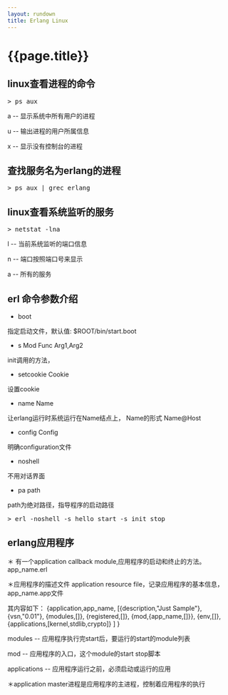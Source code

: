 ```yaml
---
layout: rundown
title: Erlang Linux
---
```


# {{page.title}}

## linux查看进程的命令

<div class="highlight"><pre><span class="gp">&gt;</span> ps aux
</pre></div>

a -- 显示系统中所有用户的进程

u -- 输出进程的用户所属信息

x -- 显示没有控制台的进程


## 查找服务名为erlang的进程

<div class="highlight"><pre><span class="gp">&gt;</span> ps aux | grec erlang
</pre></div>




## linux查看系统监听的服务

<div class="highlight"><pre><span class="gp">&gt;</span> netstat -lna
</pre></div>


l -- 当前系统监听的端口信息

n -- 端口按照端口号来显示

a -- 所有的服务


## erl 命令参数介绍

* boot

指定启动文件，默认值: $ROOT/bin/start.boot
* s Mod Func Arg1,Arg2
    
init调用的方法，

* setcookie Cookie

设置cookie

* name Name

让erlang运行时系统运行在Name结点上， Name的形式 Name@Host

* config Config

明确configuration文件

* noshell

不用对话界面

* pa path

path为绝对路径，指导程序的启动路径

<div class="highlight"><pre><span class="gp">&gt;</span> erl -noshell -s hello start -s init stop
</pre></div>




## erlang应用程序

＊ 有一个application callback module,应用程序的启动和终止的方法。app_name.erl

＊应用程序的描述文件 application resource file，记录应用程序的基本信息，app_name.app文件

其内容如下：
{application,app_name,
    [{description,"Just Sample"},
    {vsn,"0.01"},
    {modules,[]},
    {registered,[]},
    {mod,{app_name,[]}},
    {env,[]},
    {applications,[kernel,stdlib,crypto]}
    ]
}


modules -- 应用程序执行完start后，要运行的start的module列表

mod -- 应用程序的入口，这个module的start stop脚本

applications -- 应用程序运行之前，必须启动或运行的应用

＊application master进程是应用程序的主进程，控制着应用程序的执行